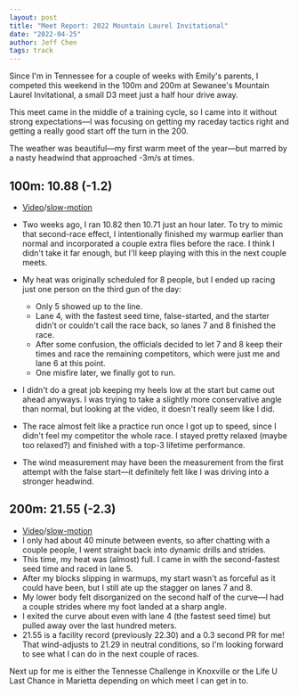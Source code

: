 ```yaml
---
layout: post
title: "Meet Report: 2022 Mountain Laurel Invitational"
date: "2022-04-25"
author: Jeff Chen
tags: track
---
```


Since I'm in Tennessee for a couple of weeks with Emily's parents, I competed this weekend in the 100m and 200m at Sewanee's Mountain Laurel Invitational, a small D3 meet just a half hour drive away.

This meet came in the middle of a training cycle, so I came into it without strong expectations—I was focusing on getting my raceday tactics right and getting a really good start off the turn in the 200.

The weather was beautiful—my first warm meet of the year—but marred by a nasty headwind that approached -3m/s at times.

<!-- excerpt -->

## 100m: 10.88 (-1.2)

- [Video](https://youtu.be/iviw54UBhDE)/[slow-motion](https://photos.app.goo.gl/cgPCtxe5wdr4cj9m9)
- Two weeks ago, I ran 10.82 then 10.71 just an hour later. To try to mimic that second-race effect, I intentionally finished my warmup earlier than normal and incorporated a couple extra flies before the race. I think I didn't take it far enough, but I'll keep playing with this in the next couple meets.
- My heat was originally scheduled for 8 people, but I ended up racing just one person on the third gun of the day:
  - Only 5 showed up to the line.
  - Lane 4, with the fastest seed time, false-started, and the starter didn't or couldn't call the race back, so lanes 7 and 8 finished the race.
  - After some confusion, the officials decided to let 7 and 8 keep their times and race the remaining competitors, which were just me and lane 6 at this point.
  - One misfire later, we finally got to run.

- I didn't do a great job keeping my heels low at the start but came out ahead anyways. I was trying to take a slightly more conservative angle than normal, but looking at the video, it doesn't really seem like I did.
- The race almost felt like a practice run once I got up to speed, since I didn't feel my competitor the whole race. I stayed pretty relaxed (maybe too relaxed?) and finished with a top-3 lifetime performance.
- The wind measurement may have been the measurement from the first attempt with the false start—it definitely felt like I was driving into a stronger headwind.

## 200m: 21.55 (-2.3)

- [Video](https://youtu.be/XgSnjrlezYM)/[slow-motion](https://photos.app.goo.gl/aErKnUDrwyemk3N46)
- I only had about 40 minute between events, so after chatting with a couple people, I went straight back into dynamic drills and strides.
- This time, my heat was (almost) full. I came in with the second-fastest seed time and raced in lane 5.
- After my blocks slipping in warmups, my start wasn't as forceful as it could have been, but I still ate up the stagger on lanes 7 and 8.
- My lower body felt disorganized on the second half of the curve—I had a couple strides where my foot landed at a sharp angle.
- I exited the curve about even with lane 4 (the fastest seed time) but pulled away over the last hundred meters.
- 21.55 is a facility record (previously 22.30) and a 0.3 second PR for me! That wind-adjusts to 21.29 in neutral conditions, so I'm looking forward to see what I can do in the next couple of races.

Next up for me is either the Tennesse Challenge in Knoxville or the Life U Last Chance in Marietta depending on which meet I can get in to.
